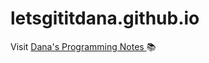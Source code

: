 # letsgititdana.github.io
Visit <a href="https://letsgititdana.github.io/"> Dana's Programming Notes </a> :books:

